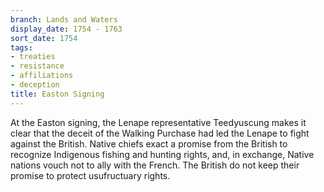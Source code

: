 ```yaml
---
branch: Lands and Waters
display_date: 1754 - 1763
sort_date: 1754
tags:
- treaties
- resistance
- affiliations
- deception
title: Easton Signing
---
```


At the Easton signing, the Lenape representative Teedyuscung makes it clear that the deceit of the Walking Purchase had led the Lenape to fight against the British. Native chiefs exact a promise from the British to recognize Indigenous fishing and hunting rights, and, in exchange, Native nations vouch not to ally with the French. The British do not keep their promise to protect usufructuary rights.